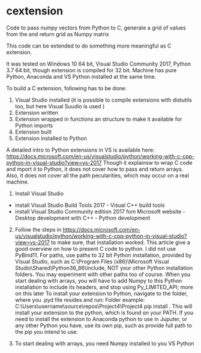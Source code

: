 # cextension
Code to pass numpy vectors from Python to C, generate a grid of values from the and return grid as Numpy matrix

This code can be extended to do something more meaningful as C extension.

It was tested on Windows 10 64 bit, Visual Studio Community 2017, Python 3.7 64 bit, though extension is compiled for 32 bit.
Machine has pure Python, Anaconda and VS Python  installed at the same time.

To build a C extension, following has to be done:
1. Visual Studio installed (it is possible to compile extensions with distutils too, but here Visual Suudio is used )
2. Extension written
3. Extension wrapped in functions an structure to make it available for Python imports
4. Extension built
5. Extension installed to Python

A detailed intro to Python extensions in VS is available here: https://docs.microsoft.com/en-us/visualstudio/python/working-with-c-cpp-python-in-visual-studio?view=vs-2017
Though it explainsw to wrap C code and mport it to Python, it does not cover how to pass and return arrays.
Also, it does not cover all the path pecularities, which may occur on a real machine.

1. Install Visual Studio
- install Visual Studio Build Tools 2017 
      - Visual C++ build tools
- install Visual Studio Community edition 2017 fom Microsoft website
      - Desktop development with C++
      - Python development

2. Follow the steps in https://docs.microsoft.com/en-us/visualstudio/python/working-with-c-cpp-python-in-visual-studio?view=vs-2017 to make sure, that installation worked.
This article give a good overview on how to present C code to python.
I did not use PyBind11.
For paths, use paths to 32 bit Python installation, provided by Visual Studio, such as C:\Program Files (x86)\Microsoft Visual Studio\Shared\Python36_86\include,  NOT your other Python installation folders. You may experiment with other paths too of course.
When you start dealing with arrays, you will have to add Numpy to this Python installation to include its headers, and stop using Py_LIMITED_API; more on this later
To install your extension to Python, navigate to the folder, where you .pyd file resides and run:
Folder example: C:\Users\username\source\repos\Project4\Project4
pip install .
This will install your extension to the python, which is found on your PATH.
If you need to install the extension to Anaconda python to use in Juputer, or any other Python you have, use its own pip, such as provide full path to the pip you intend to use.

3. To start dealing with arrays, you need Numpy installed to you VS Python


